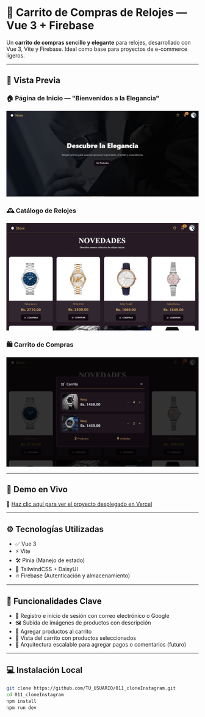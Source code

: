 # 🛒 Carrito de Compras de Relojes — Vue 3 + Firebase

Un **carrito de compras sencillo y elegante** para relojes, desarrollado con Vue 3, Vite y Firebase. Ideal como base para proyectos de e-commerce ligeros.

---

## 📸 Vista Previa

### 🏠 Página de Inicio — "Bienvenidos a la Elegancia"
![Inicio](./public/screenLoginRejoj1.png)

### 🕰️ Catálogo de Relojes
![Productos](./public/screenLoginRejoj2.png)

### 🛍️ Carrito de Compras
![Carrito](./public/screenLoginRejoj3.png)

---

## 🚀 Demo en Vivo

🔗 [Haz clic aquí para ver el proyecto desplegado en Vercel](https://carrito-compras-eight.vercel.app)

---

## ⚙️ Tecnologías Utilizadas

- ✅ Vue 3
- ⚡ Vite
- 🛠️ Pinia (Manejo de estado)
- 🎨 TailwindCSS + DaisyUI
- 🔥 Firebase (Autenticación y almacenamiento)

---

## 🎯 Funcionalidades Clave

- 🔐 Registro e inicio de sesión con correo electrónico o Google
- 🖼️ Subida de imágenes de productos con descripción
- 🛒 Agregar productos al carrito
- 🧾 Vista del carrito con productos seleccionados
- 🧩 Arquitectura escalable para agregar pagos o comentarios (futuro)

---

## 💻 Instalación Local

```bash
git clone https://github.com/TU_USUARIO/011_cloneInstagram.git
cd 011_cloneInstagram
npm install
npm run dev
